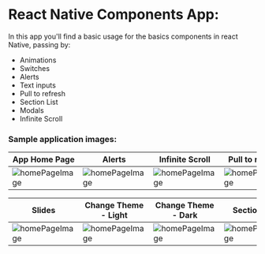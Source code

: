 # React Native Components App:

In this app you'll find a basic usage for the basics components in react Native, passing by:

* Animations
* Switches
* Alerts
* Text inputs
* Pull to refresh
* Section List
* Modals
* Infinite Scroll
  
### Sample application images:
| App Home Page                                      | Alerts                                             | Infinite Scroll                                    | Pull to refresh                                    |
| -------------------------------------------------- | -------------------------------------------------- | -------------------------------------------------- | -------------------------------------------------- |
| <image src="./assets/rm1.png" alt="homePageImage"> | <image src="./assets/rm2.png" alt="homePageImage"> | <image src="./assets/rm3.png" alt="homePageImage"> | <image src="./assets/rm4.png" alt="homePageImage"> |


| Slides                                             | Change Theme - Light                               | Change Theme - Dark                                | Section List                                       |
| -------------------------------------------------- | -------------------------------------------------- | -------------------------------------------------- | -------------------------------------------------- |
| <image src="./assets/rm5.png" alt="homePageImage"> | <image src="./assets/rm6.png" alt="homePageImage"> | <image src="./assets/rm7.png" alt="homePageImage"> | <image src="./assets/rm8.png" alt="homePageImage"> |